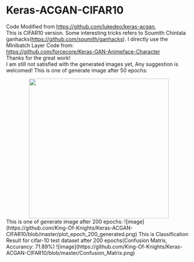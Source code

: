 # Keras-ACGAN-CIFAR10
Code Modified from https://github.com/lukedeo/keras-acgan,  
This is CIFAR10 version. Some interesting tricks refers to Soumith Chintala ganhacks(https://github.com/soumith/ganhacks). 
I directly use the Minibatch Layer Code from:  
https://github.com/forcecore/Keras-GAN-Animeface-Character  
Thanks for the great work!   
I am still not satisfied with the generated images yet, Any suggestion is welcomed!
This is one of generate image after 50 epochs:  
<div align=center><img width="380" height="380" src="https://github.com/King-Of-Knights/Keras-ACGAN-CIFAR10/blob/master/plot_epoch_050_generated.png"/></div>
This is one of generate image after 200 epochs:  
![image](https://github.com/King-Of-Knights/Keras-ACGAN-CIFAR10/blob/master/plot_epoch_200_generated.png)  
This is Classification Result for cifar-10 test dataset after 200 epochs(Confusion Matrix, Accurancy: 71.89%)  
![image](https://github.com/King-Of-Knights/Keras-ACGAN-CIFAR10/blob/master/Confusion_Matrix.png)  
